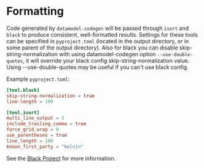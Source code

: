 # Formatting

Code generated by `datamodel-codegen` will be passed through `isort` and
`black` to produce consistent, well-formatted results. Settings for these tools
can be specified in `pyproject.toml` (located in the output directory, or in
some parent of the output directory). Also for black you can disable 
skip-string-normalization with using datamodel-codegen option `--use-double-quotes`, 
it will override your black config skip-string-normalization value.
Using --use-double-quotes may be useful if you can't use black config. 

Example `pyproject.toml`:
```toml
[tool.black]
skip-string-normalization = true
line-length = 100

[tool.isort]
multi_line_output = 3
include_trailing_comma = true
force_grid_wrap = 0
use_parentheses = true
line_length = 100
known_first_party = "kelvin"
```

See the [Black Project](https://black.readthedocs.io/en/stable/pyproject_toml.html) for more information.
